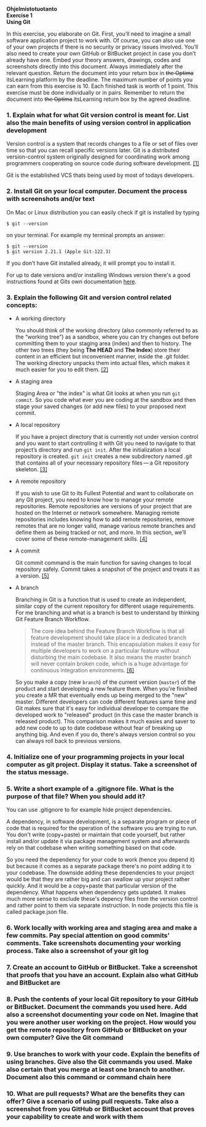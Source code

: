 
**Ohjelmistotuotanto**\
**Exercise 1**\
**Using Git**

In this exercise, you elaborate on Git. First, you’ll need to imagine a small software application project to work with. Of course, you can also use one of your own projects if there is no security or privacy issues involved. You’ll also need to create your own GitHub or BitBucket project in case you don’t already have one.
Embed your theory answers, drawings, codes and screenshots directly into this document. Always immediately after the relevant question. Return the document into your return box in ~~the Optima~~ itsLearning platform by the deadline.
The maximum number of points you can earn from this exercise is 10. Each finished task is worth of 1 point.
This exercise must be done individually or in pairs. Remember to return the document into ~~the Optima~~ itsLearning return box by the agreed deadline.

### 1. Explain what for what Git version control is meant for. List also the main benefits of using version control in application development ###

  Version control is a system that records changes to a file or set of files over time so  that you can recall specific versions later. Git is a distributed version-control system originally designed for coordinating work among programmers cooperating on source code during software development. [[1]](https://git-scm.com/book/en/v2/Getting-Started-About-Version-Control)

  Git is the established VCS thats being used by most of todays developers.

### 2. Install Git on your local computer. Document the process with screenshots and/or text ###

  On Mac or Linux distribution you can easily check if git is installed by typing

  `$ git --version`

  on your terminal. For example my terminal prompts an answer:
  
  ```
  $ git --version
  $ git version 2.21.1 (Apple Git-122.3)
  ```

  If you don’t have Git installed already, it will prompt you to install it. 
  
  For up to date versions and/or installing Windows version there's a good instructions found at Gits own documentation [here](https://git-scm.com/book/en/v2/Getting-Started-Installing-Git). 

### 3. Explain the following Git and version control related concepts:
  
- A working directory

  You should think of the working directory (also commonly referred to as the “working tree”) as a sandbox, where you can try changes out before committing them to your staging area (index) and then to history. The other two trees (they being **The HEAD** and **The Index**) store their content in an efficient but inconvenient manner, inside the .git folder. The working directory unpacks them into actual files, which makes it much easier for you to edit them. [[2]](https://git-scm.com/book/en/v2/Git-Tools-Reset-Demystified#_the_working_directory)

- A staging area

  Staging Area or "the index" is what Git looks at when you run `git commit`. So you code what ever you are coding at the sandbox and then stage your saved changes (or add new files) to your proposed next commit.

- A local repository

  If you have a project directory that is currently not under version control and you want to start controlling it with Git you need to navigate to that project’s directory and run `git init`.
  After the initialization a local repository is created. `git init` creates a new subdirectory named .git that contains all of your necessary repository files — a Git repository skeleton. [[3]](https://git-scm.com/book/en/v2/Git-Basics-Getting-a-Git-Repository#_initializing_a_repository_in_an_existing_directory)

- A remote repository

  If you wish to use Git to its Fullest Potential and want to collaborate on any Git project, you need to know how to manage your remote repositories. Remote repositories are versions of your project that are hosted on the Internet or network somewhere. Managing remote repositories includes knowing how to add remote repositories, remove remotes that are no longer valid, manage various remote branches and define them as being tracked or not, and more. In this section, we’ll cover some of these remote-management skills. [[4]](https://git-scm.com/book/en/v2/Git-Basics-Working-with-Remotes#_remote_repos)

- A commit

  Git commit command is the main function for saving changes to local repository safely. Commit takes a snapshot of the project and treats it as a version. [[5]](https://www.bitdegree.org/learn/git-commit-command)

- A branch

  Branching in Git is a function that is used to create an independent, similar copy of the current repository for different usage requirements. For me branching and what is a branch is best to understand by thinking Git Feature Branch Workflow.

  > The core idea behind the Feature Branch Workflow is that all feature development should take place in a dedicated branch instead of the master branch. This encapsulation makes it easy for multiple developers to work on a particular feature without disturbing the main codebase. It also means the master branch will never contain broken code, which is a huge advantage for continuous integration environments. [[6]](https://www.atlassian.com/git/tutorials/comparing-workflows/feature-branch-workflow)

  So you make a copy (new `branch`) of the current version (`master`) of the product and start developing a new feature there. When you're finished you create a MR that eventually ends up being merged to the "new" master. Different developers can code different features same time and Git makes sure that it's easy for individual developer to compare the developed work to "released" product (in this case the master branch is released product). This comparison makes it much easies and saver to add new code to up to date codebase without fear of breaking up anything big. And even if you do, there's always version control so you can always roll back to previous  versions.

### 4. Initialize one of your programming projects in your local computer as git project. Display it status. Take a screenshot of the status message. ###

### 5. Write a short example of a .gitignore file. What is the purpose of that file? When you should add it? ###

You can use .gitignore to for example hide project dependencies.

A dependency, in software development, is a separate program or piece of code that is required for the operation of the software you are trying to run. You don't write (copy+paste) or maintain that code yourself, but rather install and/or update it via package management system and afterwards rely on that codebase when writing something based on that code. 

So you need the dependency for your code to work (hence you depend it) but because it comes as a separate package there's no point adding it to your codebase. The downside adding these dependencies to your project would be that they are rather big and can swallow up your project rather quickly. And it would be a copy+paste that particular version of the dependency. What happens when dependency gets updated. It makes much more sense to exclude these's depency files from the version control and rather point to them via separate instruction. In node projects this file is called package.json file.

### 6. Work locally with working area and staging area and make a few commits. Pay special attention on good commits’ comments. Take screenshots documenting your working process. Take also a screenshot of your git log ###

### 7. Create an account to GitHub or BitBucket. Take a screenshot that proofs that you have an account. Explain also what GitHub and BitBucket are ###

### 8. Push the contents of your local Git repository to your GitHub or BitBucket. Document the commands you used here. Add also a screenshot documenting your code on Net. Imagine that you were another user working on the project. How would you get the remote repository from GitHub or BitBucket on your own computer? Give the Git command ###

### 9. Use branches to work with your code. Explain the benefits of using branches. Give also the Git commands you used. Make also certain that you merge at least one branch to another. Document also this command or command chain here ###

### 10. What are pull requests? What are the benefits they can offer? Give a scenario of using pull requests. Take also a screenshot from you GitHub or BitBucket account that proves your capability to create and work with them ###